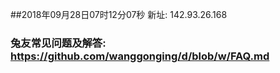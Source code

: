 ##2018年09月28日07时12分07秒 新址: 142.93.26.168
### 兔友常见问题及解答: https://github.com/wanggonging/d/blob/w/FAQ.md

